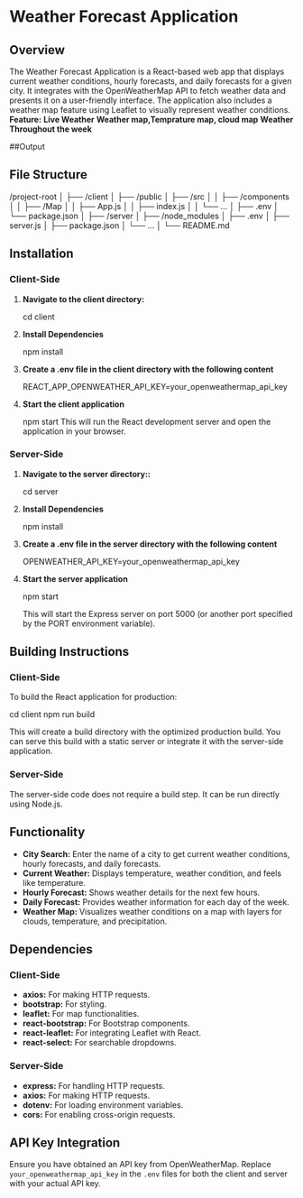 # Weather Forecast Application

## Overview

The Weather Forecast Application is a React-based web app that displays current weather conditions, hourly forecasts, and daily forecasts for a given city. It integrates with the OpenWeatherMap API to fetch weather data and presents it on a user-friendly interface. The application also includes a weather map feature using Leaflet to visually represent weather conditions.
**Feature:**
**Live Weather**
**Weather map,Temprature map, cloud map**
**Weather Throughout the week**

##Output


## File Structure

/project-root
│
├── /client
│ ├── /public
│ ├── /src
│ │ ├── /components
│ │ ├── /Map
│ │ ├── App.js
│ │ ├── index.js
│ │ └── ...
│ ├── .env
│ └── package.json
│
├── /server
│ ├── /node_modules
│ ├── .env
│ ├── server.js
│ ├── package.json
│ └── ...
│
└── README.md


## Installation

### Client-Side

1. **Navigate to the client directory:**

   cd client

2. **Install Dependencies**

    npm install

3. **Create a .env file in the client directory with the following content**

    REACT_APP_OPENWEATHER_API_KEY=your_openweathermap_api_key

4. **Start the client application**

   npm start
   This will run the React development server and open the application in your browser.

### Server-Side

1. **Navigate to the server directory::**

   cd server


2. **Install Dependencies**

    npm install

3. **Create a .env file in the server directory with the following content**

    OPENWEATHER_API_KEY=your_openweathermap_api_key


4. **Start the server application**

   npm start
   
   This will start the Express server on port 5000 (or another port specified by the PORT environment variable).

## Building Instructions

### Client-Side

To build the React application for production:

cd client
npm run build

This will create a build directory with the optimized production build. You can serve this build with a static server or integrate it with the server-side application.

### Server-Side

The server-side code does not require a build step. It can be run directly using Node.js.


## Functionality

- **City Search:** Enter the name of a city to get current weather conditions, hourly forecasts, and daily forecasts.
- **Current Weather:** Displays temperature, weather condition, and feels like temperature.
- **Hourly Forecast:** Shows weather details for the next few hours.
- **Daily Forecast:** Provides weather information for each day of the week.
- **Weather Map:** Visualizes weather conditions on a map with layers for clouds, temperature, and precipitation.

## Dependencies

### Client-Side
- **axios:** For making HTTP requests.
- **bootstrap:** For styling.
- **leaflet:** For map functionalities.
- **react-bootstrap:** For Bootstrap components.
- **react-leaflet:** For integrating Leaflet with React.
- **react-select:** For searchable dropdowns.

### Server-Side
- **express:** For handling HTTP requests.
- **axios:** For making HTTP requests.
- **dotenv:** For loading environment variables.
- **cors:** For enabling cross-origin requests.

## API Key Integration

Ensure you have obtained an API key from OpenWeatherMap. Replace `your_openweathermap_api_key` in the `.env` files for both the client and server with your actual API key.

